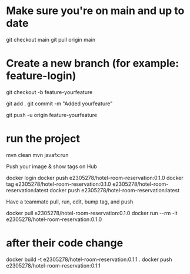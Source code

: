 

# Make sure you're on main and up to date
git checkout main
git pull origin main

# Create a new branch (for example: feature-login)
git checkout -b feature-yourfeature

git add .
git commit -m "Added  yourfeature"

git push -u origin feature-yourfeature

# run the project
mvn clean
mvn javafx:run

Push your image & show tags on Hub

docker login
docker push e2305278/hotel-room-reservation:0.1.0
docker tag e2305278/hotel-room-reservation:0.1.0 e2305278/hotel-room-reservation:latest
docker push e2305278/hotel-room-reservation:latest


Have a teammate pull, run, edit, bump tag, and push

docker pull e2305278/hotel-room-reservation:0.1.0
docker run --rm -it e2305278/hotel-room-reservation:0.1.0

# after their code change
docker build -t e2305278/hotel-room-reservation:0.1.1 .
docker push e2305278/hotel-room-reservation:0.1.1
